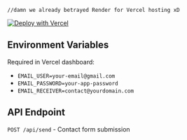 ```
//damn we already betrayed Render for Vercel hosting xD
```

[![Deploy with Vercel](https://vercel.com/button)](https://vercel.com/new/clone?repository-url=https%3A%2F%2Fgithub.com%2FAhmedBenAbdallahDev%2Fclapeyra-serverless&env=EMAIL_USER,EMAIL_PASSWORD,EMAIL_RECEIVER&envDescription=Gmail%20SMTP%20credentials)


## Environment Variables

Required in Vercel dashboard:
- `EMAIL_USER=your-email@gmail.com`
- `EMAIL_PASSWORD=your-app-password`
- `EMAIL_RECEIVER=contact@yourdomain.com`

## API Endpoint

`POST /api/send` - Contact form submission